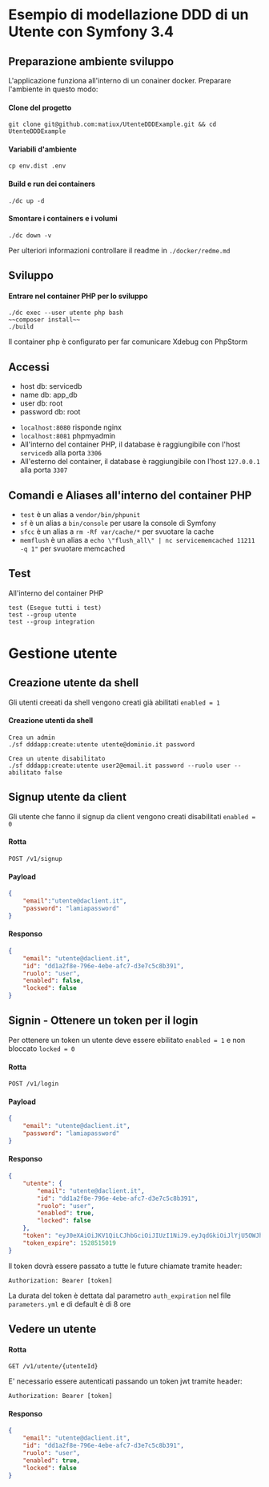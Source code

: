 Esempio di modellazione DDD di un Utente con Symfony 3.4
========================

## Preparazione ambiente sviluppo
L'applicazione funziona all'interno di un conainer docker. Preparare l'ambiente in questo modo:

#### Clone del progetto
```
git clone git@github.com:matiux/UtenteDDDExample.git && cd UtenteDDDExample
```

#### Variabili d'ambiente
```
cp env.dist .env
```
#### Build e run dei containers
```
./dc up -d
```
#### Smontare i containers e i volumi
```
./dc down -v
```
Per ulteriori informazioni controllare il readme in `./docker/redme.md`

## Sviluppo

#### Entrare nel container PHP per lo sviluppo
```
./dc exec --user utente php bash
~~composer install~~
./build
```
Il container php è configurato per far comunicare Xdebug con PhpStorm

## Accessi

- host db: servicedb
- name db: app_db
- user db: root
- password db: root 
* `localhost:8080` risponde nginx
* `localhost:8081` phpmyadmin
* All'interno del container PHP, il database è raggiungibile con l'host `servicedb` alla porta `3306`
* All'esterno del container, il database è raggiungibile con l'host `127.0.0.1` alla porta `3307`

## Comandi e Aliases all'interno del container PHP

* `test` è un alias a `vendor/bin/phpunit`
* `sf` è un alias a `bin/console` per usare la console di Symfony
* `sfcc` è un alias a `rm -Rf var/cache/*` per svuotare la cache
* `memflush` è un alias a `echo \"flush_all\" | nc servicememcached 11211 -q 1"` per svuotare memcached

## Test
All'interno del container PHP
```
test (Esegue tutti i test)
test --group utente
test --group integration
```

Gestione utente
=====

## Creazione utente da shell
Gli utenti creeati da shell vengono creati già abilitati `enabled = 1`

#### Creazione utenti da shell
```
Crea un admin
./sf dddapp:create:utente utente@dominio.it password

Crea un utente disabilitato
./sf dddapp:create:utente user2@email.it password --ruolo user --abilitato false
```
## Signup utente da client
Gli utente che fanno il signup da client vengono creati disabilitati `enabled = 0`
#### Rotta
```
POST /v1/signup
```
#### Payload
```json
{
	"email":"utente@daclient.it",
	"password": "lamiapassword"
}
```
#### Responso
```json
{
    "email": "utente@daclient.it",
    "id": "dd1a2f8e-796e-4ebe-afc7-d3e7c5c8b391",
    "ruolo": "user",
    "enabled": false,
    "locked": false
}
```
## Signin - Ottenere un token per il login
Per ottenere un token un utente deve essere ebilitato `enabled = 1` e non bloccato `locked = 0`

#### Rotta
```
POST /v1/login
```
#### Payload
```json
{
	"email": "utente@daclient.it",
	"password": "lamiapassword"
}
```
#### Responso
```json
{
    "utente": {
        "email": "utente@daclient.it",
        "id": "dd1a2f8e-796e-4ebe-afc7-d3e7c5c8b391",
        "ruolo": "user",
        "enabled": true,
        "locked": false
    },
    "token": "eyJ0eXAiOiJKV1QiLCJhbGciOiJIUzI1NiJ9.eyJqdGkiOiJlYjU5OWJhYy01NGJkLTQyMjMtYjI5NS1jOTUxNjA4YWFjMWEiLCJpYXQiOjE1Mjg0ODYyMTksImV4cCI6MTUyODUxNTAxOSwic3ViIjoiZGQxYTJmOGUtNzk2ZS00ZWJlLWFmYzctZDNlN2M1YzhiMzkxIn0.N50cTdFQMc0PS4UhZ5nqXuB_v8b6oOzyNLC16nNGNCI",
    "token_expire": 1528515019
}
```
Il token dovrà essere passato a tutte le future chiamate tramite header:
```
Authorization: Bearer [token]
```
La durata del token è dettata dal parametro `auth_expiration` nel file `parameters.yml` e di default è di 8 ore

## Vedere un utente

#### Rotta
```
GET /v1/utente/{utenteId}
```
E' necessario essere autenticati passando un token jwt tramite header:
```
Authorization: Bearer [token]
```
#### Responso
```json
{
    "email": "utente@daclient.it",
    "id": "dd1a2f8e-796e-4ebe-afc7-d3e7c5c8b391",
    "ruolo": "user",
    "enabled": true,
    "locked": false
}
```
